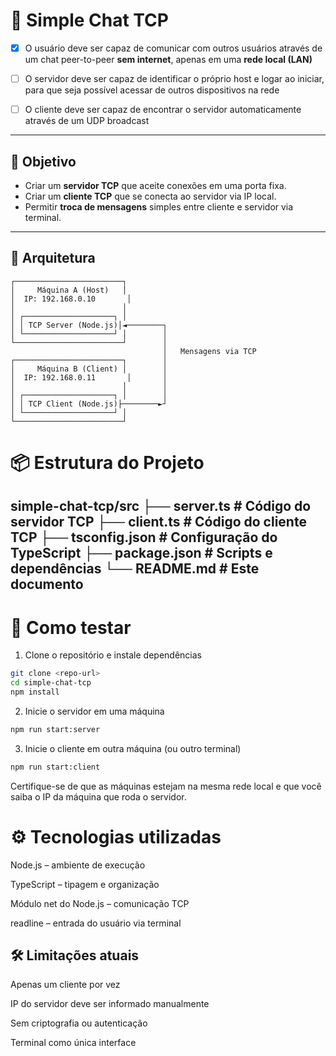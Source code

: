 # 💬 Simple Chat TCP

- [x] O usuário deve ser capaz de comunicar com outros usuários através de um chat peer-to-peer **sem internet**, apenas em uma **rede local (LAN)**

- [ ] O servidor deve ser capaz de identificar o próprio host e logar ao iniciar, para que seja possível acessar de outros dispositivos na rede

- [ ] O cliente deve ser capaz de encontrar o servidor automaticamente através de um UDP broadcast


---

## 🧠 Objetivo

- Criar um **servidor TCP** que aceite conexões em uma porta fixa.
- Criar um **cliente TCP** que se conecta ao servidor via IP local.
- Permitir **troca de mensagens** simples entre cliente e servidor via terminal.

---

## 🧩 Arquitetura

```plaintext
┌────────────────────────┐
│     Máquina A (Host)   │
│  IP: 192.168.0.10       │
│                        │
│ ┌────────────────────┐ │
│ │ TCP Server (Node.js)│◄────────┐
│ └────────────────────┘ │        │
└────────────────────────┘        │
                                  │   Mensagens via TCP
┌────────────────────────┐        │
│     Máquina B (Client) │        │
│  IP: 192.168.0.11       │       │
│                        │        │
│ ┌────────────────────┐ │        │
│ │ TCP Client (Node.js)├────────►┘
│ └────────────────────┘ │
└────────────────────────┘
```

# 📦 Estrutura do Projeto
simple-chat-tcp/src
├── server.ts        # Código do servidor TCP
├── client.ts        # Código do cliente TCP
├── tsconfig.json    # Configuração do TypeScript
├── package.json     # Scripts e dependências
└── README.md        # Este documento
---

# 🚀 Como testar

1. Clone o repositório e instale dependências
```bash
git clone <repo-url>
cd simple-chat-tcp
npm install
```
2. Inicie o servidor em uma máquina
```bash
npm run start:server
```
3. Inicie o cliente em outra máquina (ou outro terminal)
```bash
npm run start:client
```
Certifique-se de que as máquinas estejam na mesma rede local e que você saiba o IP da máquina que roda o servidor.

# ⚙️ Tecnologias utilizadas
Node.js – ambiente de execução

TypeScript – tipagem e organização

Módulo net do Node.js – comunicação TCP

readline – entrada do usuário via terminal

## 🛠 Limitações atuais
Apenas um cliente por vez

IP do servidor deve ser informado manualmente

Sem criptografia ou autenticação

Terminal como única interface

